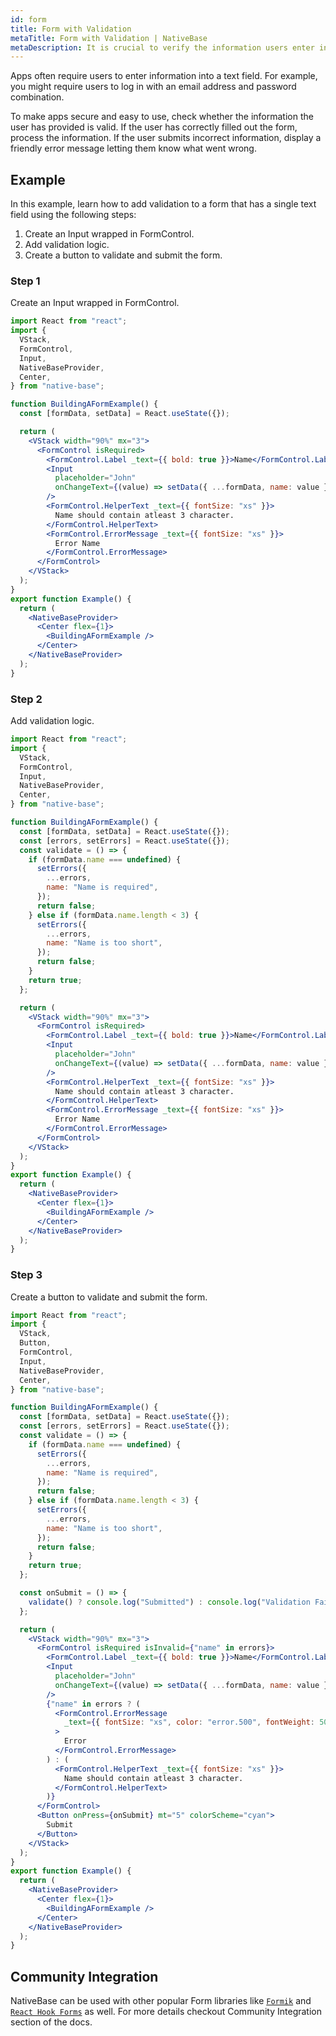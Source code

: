 ```yaml
---
id: form
title: Form with Validation
metaTitle: Form with Validation | NativeBase
metaDescription: It is crucial to verify the information users enter into a text field. Learn how to add validation to a form in NativeBase with an example here.
---
```


Apps often require users to enter information into a text field. For example, you might require users to log in with an email address and password combination.

To make apps secure and easy to use, check whether the information the user has provided is valid. If the user has correctly filled out the form, process the information. If the user submits incorrect information, display a friendly error message letting them know what went wrong.

## Example

In this example, learn how to add validation to a form that has a single text field using the following steps:

1. Create an Input wrapped in FormControl.
2. Add validation logic.
3. Create a button to validate and submit the form.

### Step 1

Create an Input wrapped in FormControl.

```jsx isLive
import React from "react";
import {
  VStack,
  FormControl,
  Input,
  NativeBaseProvider,
  Center,
} from "native-base";

function BuildingAFormExample() {
  const [formData, setData] = React.useState({});

  return (
    <VStack width="90%" mx="3">
      <FormControl isRequired>
        <FormControl.Label _text={{ bold: true }}>Name</FormControl.Label>
        <Input
          placeholder="John"
          onChangeText={(value) => setData({ ...formData, name: value })}
        />
        <FormControl.HelperText _text={{ fontSize: "xs" }}>
          Name should contain atleast 3 character.
        </FormControl.HelperText>
        <FormControl.ErrorMessage _text={{ fontSize: "xs" }}>
          Error Name
        </FormControl.ErrorMessage>
      </FormControl>
    </VStack>
  );
}
export function Example() {
  return (
    <NativeBaseProvider>
      <Center flex={1}>
        <BuildingAFormExample />
      </Center>
    </NativeBaseProvider>
  );
}
```

### Step 2

Add validation logic.

```jsx isLive
import React from "react";
import {
  VStack,
  FormControl,
  Input,
  NativeBaseProvider,
  Center,
} from "native-base";

function BuildingAFormExample() {
  const [formData, setData] = React.useState({});
  const [errors, setErrors] = React.useState({});
  const validate = () => {
    if (formData.name === undefined) {
      setErrors({
        ...errors,
        name: "Name is required",
      });
      return false;
    } else if (formData.name.length < 3) {
      setErrors({
        ...errors,
        name: "Name is too short",
      });
      return false;
    }
    return true;
  };

  return (
    <VStack width="90%" mx="3">
      <FormControl isRequired>
        <FormControl.Label _text={{ bold: true }}>Name</FormControl.Label>
        <Input
          placeholder="John"
          onChangeText={(value) => setData({ ...formData, name: value })}
        />
        <FormControl.HelperText _text={{ fontSize: "xs" }}>
          Name should contain atleast 3 character.
        </FormControl.HelperText>
        <FormControl.ErrorMessage _text={{ fontSize: "xs" }}>
          Error Name
        </FormControl.ErrorMessage>
      </FormControl>
    </VStack>
  );
}
export function Example() {
  return (
    <NativeBaseProvider>
      <Center flex={1}>
        <BuildingAFormExample />
      </Center>
    </NativeBaseProvider>
  );
}
```

### Step 3

Create a button to validate and submit the form.

```jsx isLive
import React from "react";
import {
  VStack,
  Button,
  FormControl,
  Input,
  NativeBaseProvider,
  Center,
} from "native-base";

function BuildingAFormExample() {
  const [formData, setData] = React.useState({});
  const [errors, setErrors] = React.useState({});
  const validate = () => {
    if (formData.name === undefined) {
      setErrors({
        ...errors,
        name: "Name is required",
      });
      return false;
    } else if (formData.name.length < 3) {
      setErrors({
        ...errors,
        name: "Name is too short",
      });
      return false;
    }
    return true;
  };

  const onSubmit = () => {
    validate() ? console.log("Submitted") : console.log("Validation Failed");
  };

  return (
    <VStack width="90%" mx="3">
      <FormControl isRequired isInvalid={"name" in errors}>
        <FormControl.Label _text={{ bold: true }}>Name</FormControl.Label>
        <Input
          placeholder="John"
          onChangeText={(value) => setData({ ...formData, name: value })}
        />
        {"name" in errors ? (
          <FormControl.ErrorMessage
            _text={{ fontSize: "xs", color: "error.500", fontWeight: 500 }}
          >
            Error
          </FormControl.ErrorMessage>
        ) : (
          <FormControl.HelperText _text={{ fontSize: "xs" }}>
            Name should contain atleast 3 character.
          </FormControl.HelperText>
        )}
      </FormControl>
      <Button onPress={onSubmit} mt="5" colorScheme="cyan">
        Submit
      </Button>
    </VStack>
  );
}
export function Example() {
  return (
    <NativeBaseProvider>
      <Center flex={1}>
        <BuildingAFormExample />
      </Center>
    </NativeBaseProvider>
  );
}
```

## Community Integration

NativeBase can be used with other popular Form libraries like [`Formik`](/formik) and [`React Hook Forms`](react-hooks-forms) as well. For more details checkout Community Integration section of the docs.

